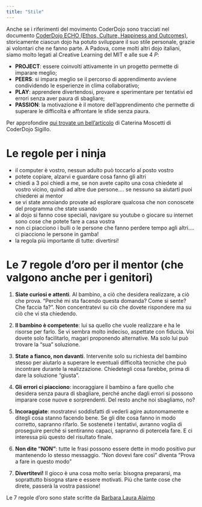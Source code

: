 ```yaml
---
title: "Stile"
---
```


Anche se i riferimenti del movimento CoderDojo sono tracciati nel documento <a href="https://github.com/CoderDojo/kata-archive/blob/master/files/CoderDojo_ECHO_Italian.pdf">CoderDojo ECHO (Ethos, Culture, Happiness and Outcomes)</a>, storicamente ciascun dojo ha potuto sviluppare il suo stile personale, grazie ai volontari che ne fanno parte. A Padova, come molti altri dojo italiani, siamo molto legati al Creative Learning del MIT e alle sue 4 <i>P</i>:

- <b>PROJECT</b>: essere coinvolti attivamente in un progetto permette di imparare meglio;
- <b>PEERS</b>: si impara meglio se il percorso di apprendimento avviene condividendo le esperienze in clima collaborativo;
- <b>PLAY</b>: apprendere divertendosi, provare e sperimentare per tentativi ed errori senza aver paura di sbagliare;
- <b>PASSION</b>: la motivazione è il motore dell’apprendimento che permette di superare le difficoltà e affrontare le sfide senza paura.

Per approfondire <a href="http://www.indire.it/content/index.php?action=read&id=1861">qui trovate un bell’articolo</a> di Caterina Moscetti di CoderDojo Sigillo.

# Le regole per i ninja

- il computer è vostro, nessun adulto può toccarlo al posto vostro
- potete copiare, alzarvi e guardare cosa fanno gli altri
- chiedi a 3 poi chiedi a me, se non avete capito una cosa chiedete al vostro vicino, quindi ad altre due persone…. se nessuno sa aiutarti puoi chiederei ai mentor
- se vi state annoiando provate ad esplorare qualcosa che non conoscete del programma che state usando
- al dojo si fanno cose speciali, navigare su youtube o giocare su internet sono cose che potete fare a casa vostra
- non ci piacciono i bulli o le persone che fanno perdere tempo agli altri…. ci piacciono le persone in gamba!
- la regola più importante di tutte: divertirsi!

# Le 7 regole d’oro per il mentor (che valgono anche per i genitori)

1. <b>Siate curiosi e attenti</b>. Al bambino, a ciò che desidera realizzare, a ciò che prova. “Perché mi sta facendo questa domanda? Come si sente? Che faccia fa?”.
   Non concentratevi su ciò che dovete rispondere ma su ciò che vi sta chiedendo.

2. <b>Il bambino è competente</b>: lui sa quello che vuole realizzare e ha le risorse per farlo. Se vi sembra molto indeciso, aspettate con fiducia.
   Voi dovete solo facilitarlo, magari proponendo alternative. Ma solo lui può trovare la “sua” soluzione.

3. <b>State a fianco, non davanti</b>. Intervenite solo su richiesta del bambino stesso per aiutarlo a superare le eventuali difficoltà tecniche che può incontrare durante la realizzazione. Chiedetegli cosa farebbe, prima di dare la soluzione “giusta”.

4. <b>Gli errori ci piacciono</b>: incoraggiare il bambino a fare quello che desidera senza paura di sbagliare, perché anche dagli errori si possono imparare cose nuove e sorprendenti.
   Del resto anche noi sbagliamo, no?

5. <b>Incoraggiate</b>: mostratevi soddisfatti di vederli agire autonomamente e ditegli cosa stanno facendo bene. Se gli dite cosa fanno in modo corretto, sapranno rifarlo.
   Se sostenete i tentativi, avranno voglia di proseguire perché si sentiranno capaci, sapranno di potercela fare. E ci interessa più questo del risultato finale.

6. <b>Non dite “NON”</b>: tutte le frasi possono essere dette in modo positivo pur mantenendo lo stesso messaggio.
   “Non dovevi fare così” diventa “Prova a fare in questo modo”

7. <b>Divertitevi!</b> Il gioco è una cosa molto seria: bisogna prepararsi, ma soprattutto bisogna stare e essere motivati.
   Più che tante cose che direte, passerà la vostra passione!

Le 7 regole d’oro sono state scritte da <a href="http://www.straordinariamentenormale.it/">Barbara Laura Alaimo</a>
